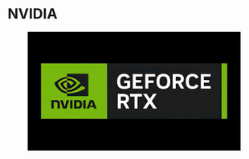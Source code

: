 # NVIDIA

<figure><img src="../../.gitbook/assets/image (13).png" alt=""><figcaption></figcaption></figure>
